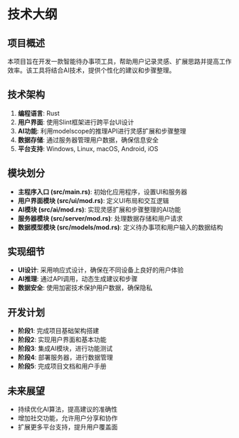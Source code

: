 # 技术大纲

## 项目概述
本项目旨在开发一款智能待办事项工具，帮助用户记录灵感、扩展思路并提高工作效率。该工具将结合AI技术，提供个性化的建议和步骤整理。

## 技术架构
1. **编程语言**: Rust
2. **用户界面**: 使用Slint框架进行跨平台UI设计
3. **AI功能**: 利用modelscope的推理API进行灵感扩展和步骤整理
4. **数据存储**: 通过服务器管理用户数据，确保信息安全
5. **平台支持**: Windows, Linux, macOS, Android, iOS

## 模块划分
- **主程序入口 (src/main.rs)**: 初始化应用程序，设置UI和服务器
- **用户界面模块 (src/ui/mod.rs)**: 定义UI布局和交互逻辑
- **AI模块 (src/ai/mod.rs)**: 实现灵感扩展和步骤整理的AI功能
- **服务器模块 (src/server/mod.rs)**: 处理数据存储和用户请求
- **数据模型模块 (src/models/mod.rs)**: 定义待办事项和用户输入的数据结构

## 实现细节
- **UI设计**: 采用响应式设计，确保在不同设备上良好的用户体验
- **AI推理**: 通过API调用，动态生成建议和步骤
- **数据安全**: 使用加密技术保护用户数据，确保隐私

## 开发计划
- **阶段1**: 完成项目基础架构搭建
- **阶段2**: 实现用户界面和基本功能
- **阶段3**: 集成AI模块，进行功能测试
- **阶段4**: 部署服务器，进行数据管理
- **阶段5**: 完成项目文档和用户手册

## 未来展望
- 持续优化AI算法，提高建议的准确性
- 增加社交功能，允许用户分享和协作
- 扩展更多平台支持，提升用户覆盖面